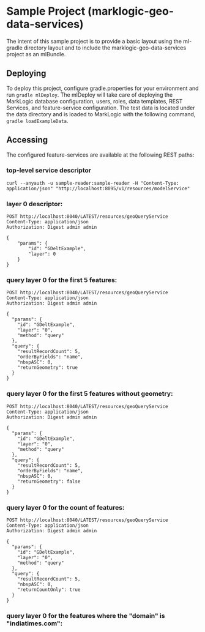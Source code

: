 # Sample Project (marklogic-geo-data-services)
The intent of this sample project is to provide a basic layout using the ml-gradle directory layout and to include the marklogic-geo-data-services project as an mlBundle.

## Deploying
To deploy this project, configure gradle.properties for your environment and run `gradle mlDeploy`. The mlDeploy will take care of deploying the MarkLogic database configuration, users, roles, data templates, REST Services, and feature-service configuration. The test data is located under the data directory and is loaded to MarkLogic with the following command, `gradle loadExampleData`.

## Accessing
The configured feature-services are available at the following REST paths:

### top-level service descriptor

    curl --anyauth -u sample-reader:sample-reader -H "Content-Type: application/json" "http://localhost:8095/v1/resources/modelService"


### layer 0 descriptor:
```
POST http://localhost:8040/LATEST/resources/geoQueryService
Content-Type: application/json
Authorization: Digest admin admin

{
    "params": {
        "id": "GDeltExample",
        "layer": 0
    }
}
```

### query layer 0 for the first 5 features:
```
POST http://localhost:8040/LATEST/resources/geoQueryService
Content-Type: application/json
Authorization: Digest admin admin

{
  "params": { 
    "id": "GDeltExample",
    "layer": "0",
    "method": "query" 
  },
  "query": { 
    "resultRecordCount": 5,
    "orderByFields": "name",
    "nbspASC": 0,
    "returnGeometry": true
  }
}
```

### query layer 0 for the first 5 features without geometry:
```
POST http://localhost:8040/LATEST/resources/geoQueryService
Content-Type: application/json
Authorization: Digest admin admin

{
  "params": { 
    "id": "GDeltExample",
    "layer": "0",
    "method": "query" 
  },
  "query": { 
    "resultRecordCount": 5,
    "orderByFields": "name",
    "nbspASC": 0,
    "returnGeometry": false
  }
}
```
### query layer 0 for the count of features:
```
POST http://localhost:8040/LATEST/resources/geoQueryService
Content-Type: application/json
Authorization: Digest admin admin

{
  "params": { 
    "id": "GDeltExample",
    "layer": "0",
    "method": "query" 
  },
  "query": { 
    "resultRecordCount": 5,
    "nbspASC": 0,
    "returnCountOnly": true
  }
}
```
### query layer 0 for the features where the "domain" is "indiatimes.com": 

